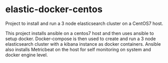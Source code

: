 # elastic-docker-centos
Project to install and run a 3 node elasticsearch cluster on a CentOS7 host.

This project installs ansible on a centos7 host and then uses ansible to setup docker.
Docker-compose is then used to create and run a 3 node elasticsearch cluster with a kibana instance as docker containers.
Ansible also installs Metricbeat on the host for self monitoring on system and docker engine level.